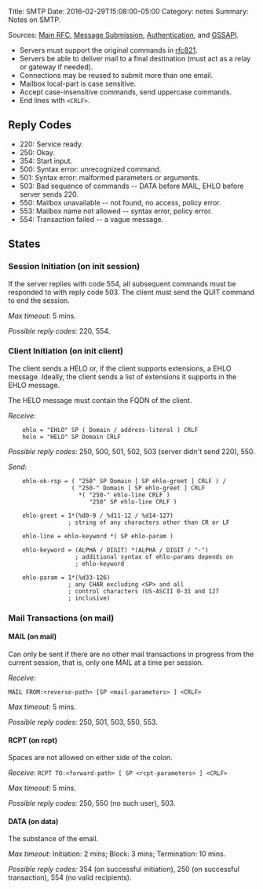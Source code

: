 Title: SMTP
Date: 2016-02-29T15:08:00-05:00
Category: notes
Summary: Notes on SMTP.

Sources: [Main RFC][rfc5321], [Message Submission][rfc6409],
[Authentication][rfc4954], and [GSSAPI][rfc2743].

[rfc5321]: https://tools.ietf.org/html/rfc5321
[rfc6409]: https://tools.ietf.org/html/rfc6409
[rfc4954]: https://tools.ietf.org/html/rfc4954
[rfc2743]: https://tools.ietf.org/html/rfc2743

  * Servers must support the original commands in [rfc821].
  * Servers be able to deliver mail to a final destination
    (must act as a relay or gateway if needed).
  * Connections may be reused to submit more than one email.
  * Mailbox local-part is case sensitive.
  * Accept case-insensitive commands, send uppercase commands.
  * End lines with `<CRLF>`.

[rfc821]: https://tools.ietf.org/html/rfc821

## Reply Codes

  * 220: Service ready.
  * 250: Okay.
  * 354: Start input.
  * 500: Syntax error: unrecognized command.
  * 501: Syntax error: malformed parameters or arguments.
  * 503: Bad sequence of commands -- DATA before MAIL, EHLO before server sends
    220.
  * 550: Mailbox unavailable -- not found, no access, policy error.
  * 553: Mailbox name not allowed -- syntax error, policy error.
  * 554: Transaction failed -- a vague message.

## States

### Session Initiation (on init session)

If the server replies with code 554, all subsequent commands must be responded
to with reply code 503. The client must send the QUIT command to end the
session.

*Max timeout:* 5 mins.

*Possible reply codes:* 220, 554.

### Client Initiation (on init client)

The client sends a HELO or, if the client supports extensions, a EHLO message.
Ideally, the client sends a list of extensions it supports in the EHLO message.

The HELO message must contain the FQDN of the client.

*Receive:*

```
    ehlo = "EHLO" SP ( Domain / address-literal ) CRLF
    helo = "HELO" SP Domain CRLF
```

*Possible reply codes:* 250, 500, 501, 502, 503 (server didn't send 220), 550.

*Send:*

```
    ehlo-ok-rsp = ( "250" SP Domain [ SP ehlo-greet ] CRLF ) /
                  ( "250-" Domain [ SP ehlo-greet ] CRLF
                    *( "250-" ehlo-line CRLF )
                       "250" SP ehlo-line CRLF )

    ehlo-greet = 1*(%d0-9 / %d11-12 / %d14-127)
                 ; string of any characters other than CR or LF

    ehlo-line = ehlo-keyword *( SP ehlo-param )

    ehlo-keyword = (ALPHA / DIGIT) *(ALPHA / DIGIT / "-")
                   ; additional syntax of ehlo-params depends on
                   ; ehlo-keyword

    ehlo-param = 1*(%d33-126)
                 ; any CHAR excluding <SP> and all
                 ; control characters (US-ASCII 0-31 and 127
                 ; inclusive)
```

### Mail Transactions (on mail)

#### MAIL (on mail)

Can only be sent if there are no other mail transactions in progress from the
current session, that is, only one MAIL at a time per session.

*Receive:*

```MAIL FROM:<reverse-path> [SP <mail-parameters> ] <CRLF>```

*Max timeout:* 5 mins.

*Possible reply codes:* 250, 501, 503, 550, 553.

#### RCPT (on rcpt)

Spaces are not allowed on either side of the colon.

*Receive:* `RCPT TO:<forward-path> [ SP <rcpt-parameters> ] <CRLF>`

*Max timeout:* 5 mins.

*Possible reply codes:* 250, 550 (no such user), 503.

#### DATA (on data)

The substance of the email.

*Max timeout:* Initiation: 2 mins; Block: 3 mins; Termination: 10 mins.

*Possible reply codes:* 354 (on successful initiation), 250 (on successful
transaction), 554 (no valid recipients).
